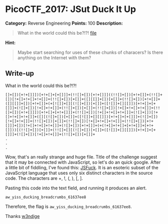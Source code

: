 # PicoCTF_2017: JSut Duck It Up

**Category:** Reverse Engineering
**Points:** 100
**Description:**

>What in the world could this be?!?! [file](file)

**Hint:**

>Maybe start searching for uses of these chunks of characers? Is there anything on the Internet with them?

## Write-up
What in the world could this be?!?!

```text
[]+[])[+!+[]]])[+!+[]+[+[]]]+(!![]+[])[+!+[]]]((!![]+[])[+!+[]]+(!![]+[])[!+[]+!+[]+!+[]]+(!![]+[])[+[]]+([][[]]+[])[+[]]+(!![]+[])[+!+[]]+([][[]]+[])[+!+[]]+(+[![]]+[][(![]+[])[+[]]+([![]]+[][[]])[+!+[]+[+[]]]+(![]+[])[!+[]+!+[]]+(!![]+[])[+[]]+(!![]+[])[!+[]+!+[]+!+[]]+(!![]+[])[+!+[]]])[+!+[]+[+!+[]]]+(!![]+[])[!+[]+!+[]+!+[]]+(![]+[])[!+[]+!+[]+!+[]]+([][(![]+[])[+[]]+([![]]+[][[]])[+!+[]+[+[]]]+(![]+[])[!+[]+!+[]]+(!![]+[])[+[]]+(!![]+[])[!+[]+!+[]+!+[]]+(!![]+[])[+!+[]]]+[])[!+[]+!+[]+!+[]]+(![]+[])[+!+[]]+(+(!+[]+!+[]+[+!+[]]+[+!+[]]))[(!![]+[])[+[]]+(!![]+[][(![]+[])[+[]]+([![]]+[][[]])[+!+[]+[+[]]]+(![]+[])[!+[]+!+[]]+(!![]+[])[+[]]+
.
.
.
```

Wow, that's an really strange and huge file. Title of the challenge suggest that it may be connected with JavaScript, so let's do an quick google. After a little bit of fiddling, I've found this:  [JSFuck](http://www.jsfuck.com/). It is an esoteric subset of the JavaScript language that uses only six distinct characters in the source code. The characters are +, !, (, ), [, ].

Pasting this code into the text field, and running it produces an alert.

    aw_yiss_ducking_breadcrumbs_61637ee8

Therefore, the flag is `aw_yiss_ducking_breadcrumbs_61637ee8`.

Thanks [w3ndige](https://www.rootnetsec.com/)
<!--stackedit_data:
eyJoaXN0b3J5IjpbLTYwMDI2NDQzMywyMDg2MzEwNDY0XX0=
-->